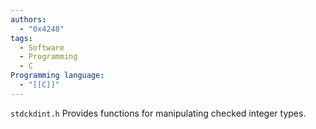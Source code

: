```yaml
---
authors:
  - "0x4248"
tags:
  - Software
  - Programming
  - C
Programming language:
  - "[[C]]"
---
```

`stdckdint.h` Provides functions for manipulating checked integer types.
